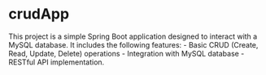 # crudApp
This project is a simple Spring Boot application designed to interact with a MySQL database. It includes the following features: - Basic CRUD (Create, Read, Update, Delete) operations - Integration with MySQL database - RESTful API implementation.
